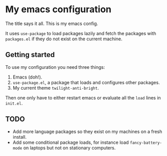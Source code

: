 # My emacs configuration

The title says it all. This is my emacs config.

It uses `use-package` to load packages lazily and fetch the packages with `packages.el` if they do not exist on the current machine.

## Getting started

To use my configuration you need three things:

1. Emacs (doh!).
2. `use-package.el`, a package that loads and configures other packages.
3. My current theme `twilight-anti-bright`.

Then one only have to either restart emacs or evaluate all the `load` lines in `init.el`.

## TODO

* Add more language packages so they exist on my machines on a fresh install.
* Add some conditional package loads, for instance load `fancy-battery-mode` on laptops but not on stationary computers.

